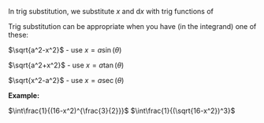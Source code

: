 In trig substitution, we substitute $x$ and $\mathrm{d}x$ with trig functions of

Trig substitution can be appropriate when you have (in the integrand) one of these:

$\sqrt{a^2-x^2}$ - use $x=a\sin(\theta)$

$\sqrt{a^2+x^2}$ - use $x=a\tan(\theta)$

$\sqrt{x^2-a^2}$ - use $x=a\sec(\theta)$

**Example:**

$\int\frac{1}{(16-x^2)^{\frac{3}{2}}}$
$\int\frac{1}{(\sqrt{16-x^2})^3}$
